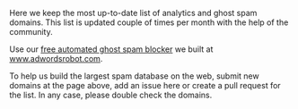 Here we keep the most up-to-date list of analytics and ghost spam domains. This list is updated couple of times per month with the help of the community.

Use our [free automated ghost spam blocker](https://www.adwordsrobot.com/en/tools/ga-referrer-spam-killer ) we built at www.adwordsrobot.com.

To help us build the largest spam database on the web, submit new domains at the page above, add an issue here or create a pull request for the list. In any case, please double check the domains.

